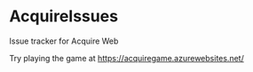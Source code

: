 # AcquireIssues
Issue tracker for Acquire Web

Try playing the game at https://acquiregame.azurewebsites.net/
